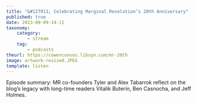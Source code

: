 ```yaml
---
title: "&#127911; Celebrating Marginal Revolution’s 20th Anniversary"
published: true
date: 2023-09-09-14-11
taxonomy:
    category:
        - stream
    tag:
        - podcasts
theurl: https://cowenconvos.libsyn.com/mr-20th
image: artwork-resized.JPEG
template: listen
---
```


Episode summary: MR co-founders Tyler and Alex Tabarrok reflect on the blog&rsquo;s legacy with long-time readers Vitalik Buterin, Ben Casnocha, and Jeff Holmes.
